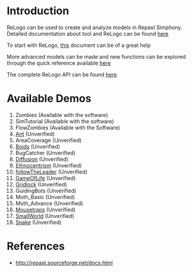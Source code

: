 # Introduction #

ReLogo can be used to create and analyze models in Repast Simphony.
Detailed documentation about tool and ReLogo can be found  [here](http://repast.sourceforge.net/docs.html)

To start with ReLogo, [this](http://repast.sourceforge.net/docs/ReLogoGettingStarted.pdf) document can be of a great help

More advanced models can be made and new functions can be explored through the quick reference available [here](http://repast.sourceforge.net/docs/api/relogo/ReLogoPrimitives.html)

The complete ReLogo API can be found [here](http://repast.sourceforge.net/docs/api/relogo/index.html)


# Available Demos #

  1. Zombies (Available with the software)
  1. SimTutorial (Available with the software)
  1. FlowZombies (Available with the Software)
  1. [Ant](Ant.md) (Unverified)
  1. AreaCoverage (Unverified)
  1. [Boids](Boids.md) (Unverified)
  1. BugCatcher (Unverified)
  1. [Diffusion](Diffusion.md) (Unverified)
  1. [Ethnocentrism](Ethnocentrism.md) (Unverified)
  1. [followTheLeader](followTheLeader.md) (Unverified)
  1. [GameOfLife](GameOfLife.md) (Unverified)
  1. [Gridlock](Gridlock.md) (Unverified)
  1. GuidingBots (Unverified)
  1. Moth\_Basic (Unverified)
  1. Moth\_Advance (Unverified)
  1. [Mousetraps](Mousetraps.md) (Unverified)
  1. [SmallWorld](SmallWorld.md) (Unverified)
  1. [Snake](Snake.md) (Unverified)

# References #

  * http://repast.sourceforge.net/docs.html